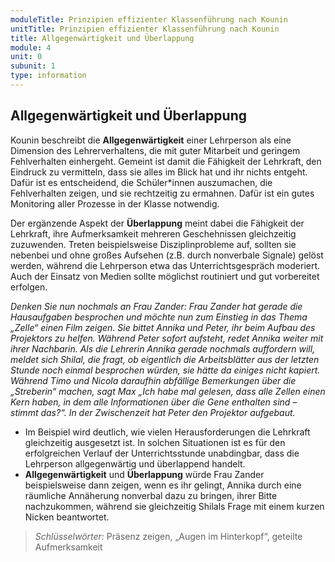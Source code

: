 ```yaml
---
moduleTitle: Prinzipien effizienter Klassenführung nach Kounin
unitTitle: Prinzipien effizienter Klassenführung nach Kounin
title: Allgegenwärtigkeit und Überlappung
module: 4
unit: 0
subunit: 1
type: information
---
```


## Allgegenwärtigkeit und Überlappung

Kounin beschreibt die **Allgegenwärtigkeit** einer Lehrperson als eine Dimension des Lehrerverhaltens, die mit guter Mitarbeit und geringem Fehlverhalten einhergeht. Gemeint ist damit die Fähigkeit der Lehrkraft, den Eindruck zu vermitteln, dass sie alles im Blick hat und ihr nichts entgeht. Dafür ist es entscheidend, die Schüler*innen auszumachen, die Fehlverhalten zeigen, und sie rechtzeitig zu ermahnen. Dafür ist ein gutes Monitoring aller Prozesse in der Klasse notwendig.

Der ergänzende Aspekt der **Überlappung** meint dabei die Fähigkeit der Lehrkraft, ihre Aufmerksamkeit mehreren Geschehnissen gleichzeitig zuzuwenden. Treten beispielsweise Disziplinprobleme auf, sollten sie nebenbei und ohne großes Aufsehen (z.B. durch nonverbale Signale) gelöst werden, während die Lehrperson etwa das Unterrichtsgespräch moderiert. Auch der Einsatz von Medien sollte möglichst routiniert und gut vorbereitet erfolgen. 

  *Denken Sie nun nochmals an Frau Zander: Frau Zander hat gerade die Hausaufgaben besprochen und möchte nun zum Einstieg in das Thema „Zelle“ einen Film zeigen. Sie bittet Annika und Peter, ihr beim Aufbau des Projektors zu helfen. Während Peter sofort aufsteht, redet Annika weiter mit ihrer Nachbarin. Als die Lehrerin Annika gerade nochmals auffordern will, meldet sich Shilal, die fragt, ob eigentlich die Arbeitsblätter aus der letzten Stunde noch einmal besprochen würden, sie hätte da einiges nicht kapiert. Während Timo und Nicola daraufhin abfällige Bemerkungen über die „Streberin“ machen, sagt Max „Ich habe mal gelesen, dass alle Zellen einen Kern haben, in dem alle Informationen über die Gene enthalten sind – stimmt das?“. In der Zwischenzeit hat Peter den Projektor aufgebaut.*

  * Im Beispiel wird deutlich, wie vielen Herausforderungen die Lehrkraft gleichzeitig ausgesetzt ist. In solchen Situationen ist es für den erfolgreichen Verlauf der Unterrichtsstunde unabdingbar, dass die Lehrperson allgegenwärtig und überlappend handelt. 
  * **Allgegenwärtigkeit** und **Überlappung** würde Frau Zander beispielsweise dann zeigen, wenn es ihr gelingt, Annika durch eine räumliche Annäherung nonverbal dazu zu bringen, ihrer Bitte nachzukommen, während sie gleichzeitig Shilals Frage mit einem kurzen Nicken beantwortet. 

> *Schlüsselwörter:* Präsenz zeigen, „Augen im Hinterkopf“, geteilte Aufmerksamkeit

<flipcard id="7"></flipcard>
